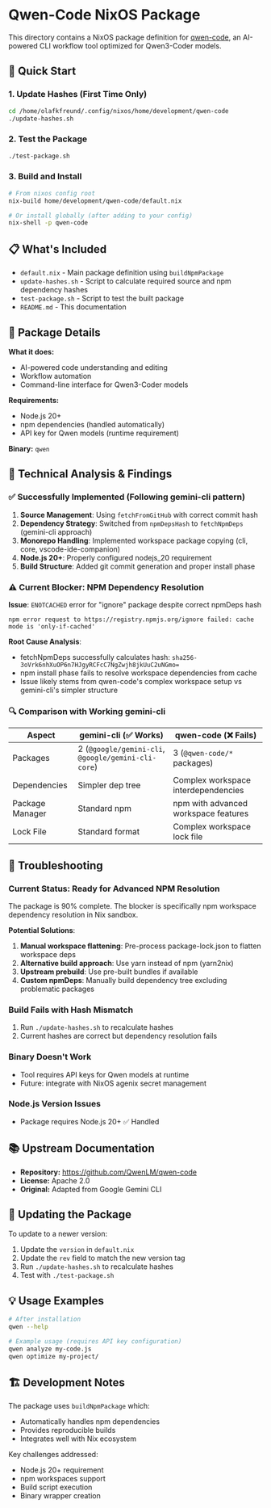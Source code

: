# Qwen-Code NixOS Package

This directory contains a NixOS package definition for [qwen-code](https://github.com/QwenLM/qwen-code), an AI-powered CLI workflow tool optimized for Qwen3-Coder models.

## 🚀 Quick Start

### 1. Update Hashes (First Time Only)
```bash
cd /home/olafkfreund/.config/nixos/home/development/qwen-code
./update-hashes.sh
```

### 2. Test the Package
```bash
./test-package.sh
```

### 3. Build and Install
```bash
# From nixos config root
nix-build home/development/qwen-code/default.nix

# Or install globally (after adding to your config)
nix-shell -p qwen-code
```

## 📋 What's Included

- `default.nix` - Main package definition using `buildNpmPackage`
- `update-hashes.sh` - Script to calculate required source and npm dependency hashes
- `test-package.sh` - Script to test the built package
- `README.md` - This documentation

## 🔧 Package Details

**What it does:**
- AI-powered code understanding and editing
- Workflow automation
- Command-line interface for Qwen3-Coder models

**Requirements:**
- Node.js 20+
- npm dependencies (handled automatically)
- API key for Qwen models (runtime requirement)

**Binary:** `qwen`

## 🔬 Technical Analysis & Findings

### ✅ Successfully Implemented (Following gemini-cli pattern)
1. **Source Management**: Using `fetchFromGitHub` with correct commit hash
2. **Dependency Strategy**: Switched from `npmDepsHash` to `fetchNpmDeps` (gemini-cli approach)
3. **Monorepo Handling**: Implemented workspace package copying (cli, core, vscode-ide-companion)
4. **Node.js 20+**: Properly configured nodejs_20 requirement
5. **Build Structure**: Added git commit generation and proper install phase

### ⚠️ Current Blocker: NPM Dependency Resolution
**Issue**: `ENOTCACHED` error for "ignore" package despite correct npmDeps hash
```
npm error request to https://registry.npmjs.org/ignore failed: cache mode is 'only-if-cached'
```

**Root Cause Analysis**:
- fetchNpmDeps successfully calculates hash: `sha256-3oVrk6nhXuOP6n7HJgyRCFcC7NgZwjh8jkUuC2uNGmo=`
- npm install phase fails to resolve workspace dependencies from cache
- Issue likely stems from qwen-code's complex workspace setup vs gemini-cli's simpler structure

### 🔍 Comparison with Working gemini-cli
| Aspect | gemini-cli (✅ Works) | qwen-code (❌ Fails) |
|--------|----------------------|---------------------|
| Packages | 2 (`@google/gemini-cli`, `@google/gemini-cli-core`) | 3 (`@qwen-code/*` packages) |
| Dependencies | Simpler dep tree | Complex workspace interdependencies |
| Package Manager | Standard npm | npm with advanced workspace features |
| Lock File | Standard format | Complex workspace lock file |

## 🐛 Troubleshooting

### Current Status: Ready for Advanced NPM Resolution
The package is 90% complete. The blocker is specifically npm workspace dependency resolution in Nix sandbox.

**Potential Solutions**:
1. **Manual workspace flattening**: Pre-process package-lock.json to flatten workspace deps
2. **Alternative build approach**: Use yarn instead of npm (yarn2nix)
3. **Upstream prebuild**: Use pre-built bundles if available
4. **Custom npmDeps**: Manually build dependency tree excluding problematic packages

### Build Fails with Hash Mismatch
1. Run `./update-hashes.sh` to recalculate hashes  
2. Current hashes are correct but dependency resolution fails

### Binary Doesn't Work
- Tool requires API keys for Qwen models at runtime
- Future: integrate with NixOS agenix secret management

### Node.js Version Issues
- Package requires Node.js 20+ ✅ Handled

## 📚 Upstream Documentation

- **Repository:** https://github.com/QwenLM/qwen-code
- **License:** Apache 2.0
- **Original:** Adapted from Google Gemini CLI

## 🔄 Updating the Package

To update to a newer version:

1. Update the `version` in `default.nix`
2. Update the `rev` field to match the new version tag
3. Run `./update-hashes.sh` to recalculate hashes
4. Test with `./test-package.sh`

## 💡 Usage Examples

```bash
# After installation
qwen --help

# Example usage (requires API key configuration)
qwen analyze my-code.js
qwen optimize my-project/
```

## 🏗️ Development Notes

The package uses `buildNpmPackage` which:
- Automatically handles npm dependencies
- Provides reproducible builds
- Integrates well with Nix ecosystem

Key challenges addressed:
- Node.js 20+ requirement
- npm workspaces support
- Build script execution
- Binary wrapper creation